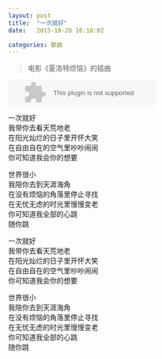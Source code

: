 ```yaml
---
layout: post
title:  "一次就好"
date:   2015-10-28 16:18:02

categories: 歌曲
---
```


> 电影《夏洛特烦恼》的插曲  

<embed src="http://music.163.com/style/swf/widget.swf?sid=35470197&type=2&auto=1&width=278&height=32" width="298" height="52"  allowNetworking="all"></embed>  

一次就好  
我带你去看天荒地老  
在阳光灿烂的日子里开怀大笑  
在自由自在的空气里吵吵闹闹  
你可知道我会你的想要  

世界很小  
我陪你去到天涯海角  
在没有烦恼的角落里停止寻找  
在无忧无虑的时光里慢慢变老  
你可知道我全部的心跳  
随你跳  

一次就好  
我带你去看天荒地老  
在阳光灿烂的日子里开怀大笑  
在自由自在的空气里吵吵闹闹  
你可知道我会你的想要  

世界很小  
我陪你去到天涯海角  
在没有烦恼的角落里停止寻找  
在无忧无虑的时光里慢慢变老  
你可知道我全部的心跳  
随你跳  


[1]:(http://music.baidu.com/song/s/7407eff3c72085615e42c)
